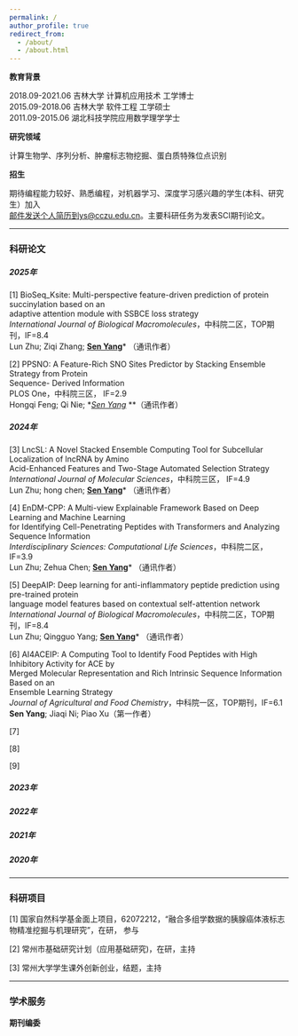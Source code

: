 ```yaml
---
permalink: /
author_profile: true
redirect_from: 
  - /about/
  - /about.html
---
```



**教育背景**

2018.09-2021.06  吉林大学 计算机应用技术 工学博士<br>2015.09-2018.06  吉林大学 软件工程 工学硕士<br>2011.09-2015.06  湖北科技学院应用数学理学学士

**研究领域**

计算生物学、序列分析、肿瘤标志物挖掘、蛋白质特殊位点识别

**招生**

期待编程能力较好、熟悉编程，对机器学习、深度学习感兴趣的学生(本科、研究生）加入<br>邮件发送个人简历到ys@cczu.edu.cn。主要科研任务为发表SCI期刊论文。

---

### 科研论文

##### 2025年

[1]  BioSeq_Ksite: Multi-perspective feature-driven prediction of protein succinylation based on an <br>       adaptive attention module with SSBCE loss strategy <br>       *International Journal of Biological Macromolecules*，中科院二区，TOP期刊，IF=8.4<br>       Lun Zhu; Ziqi Zhang; **<u>Sen Yang</u>***  （通讯作者）

[2]  PPSNO: A Feature-Rich SNO Sites Predictor by Stacking Ensemble Strategy from Protein <br>       Sequence-  Derived Information<br>       PLOS One，中科院三区， IF=2.9<br>       Hongqi Feng; Qi Nie;  **<u>Sen Yang</u>*  **（通讯作者）

##### 2024年

[3]  LncSL: A Novel Stacked Ensemble Computing Tool for Subcellular Localization of lncRNA by Amino<br>       Acid-Enhanced Features and Two-Stage Automated Selection Strategy<br>       *International Journal of Molecular Sciences*，中科院三区， IF=4.9<br>       Lun Zhu; hong chen; **<u>Sen Yang</u>*** （通讯作者）

[4]  EnDM-CPP: A Multi-view Explainable Framework Based on Deep Learning and Machine Learning<br>       for Identifying Cell-Penetrating Peptides with Transformers and Analyzing Sequence Information<br>       *Interdisciplinary Sciences: Computational Life Sciences*，中科院二区，IF=3.9<br>       Lun Zhu; Zehua Chen; **<u>Sen Yang</u>*** （通讯作者）

[5]  DeepAIP: Deep learning for anti-inflammatory peptide prediction using pre-trained protein<br>       language model features based on contextual self-attention network<br>       *International Journal of Biological Macromolecules*，中科院二区，TOP期刊，IF=8.4<br>       Lun Zhu; Qingguo Yang; **<u>Sen Yang</u>*** （通讯作者）

[6]  AI4ACEIP: A Computing Tool to Identify Food Peptides with High Inhibitory Activity for ACE by<br>      Merged Molecular Representation and Rich Intrinsic Sequence Information Based on an<br>      Ensemble Learning Strategy<br>      *Journal of Agricultural and Food Chemistry*，中科院一区，TOP期刊，IF=6.1<br>     **Sen Yang**; Jiaqi Ni; Piao Xu（第一作者）

[7]

[8]

[9]

##### 2023年

##### 2022年

##### 2021年

##### 2020年

---

### 科研项目

[1] 国家自然科学基金面上项目，62072212，“融合多组学数据的胰腺癌体液标志物精准挖掘与机理研究”，在研， 参与

[2] 常州市基础研究计划（应用基础研究)，在研，主持

[3] 常州大学学生课外创新创业，结题，主持

---

### 学术服务

**期刊编委**
